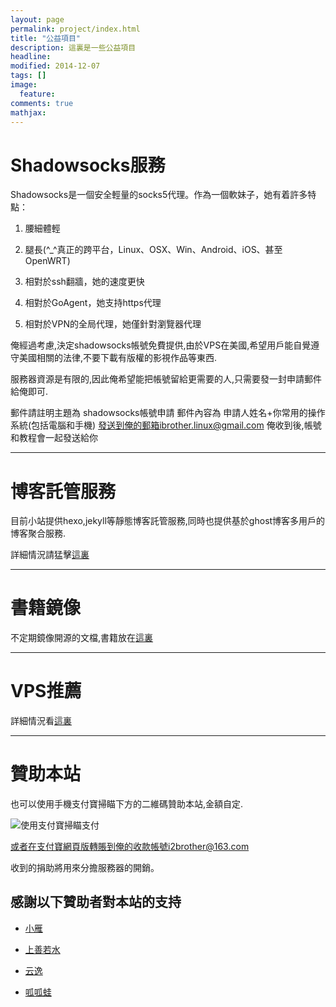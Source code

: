 ```yaml
---
layout: page
permalink: project/index.html
title: "公益項目"
description: 這裏是一些公益項目
headline: 
modified: 2014-12-07
tags: []
image: 
  feature: 
comments: true
mathjax: 
---
```

# Shadowsocks服務

Shadowsocks是一個安全輕量的socks5代理。作為一個軟妹子，她有着許多特點：

1. 腰細體輕

2. 腿長(^\_^真正的跨平台，Linux、OSX、Win、Android、iOS、甚至OpenWRT)

3. 相對於ssh翻牆，她的速度更快

4. 相對於GoAgent，她支持https代理

5. 相對於VPN的全局代理，她僅針對瀏覽器代理

俺經過考慮,決定shadowsocks帳號免費提供,由於VPS在美國,希望用戶能自覺遵守美國相關的法律,不要下載有版權的影視作品等東西.

服務器資源是有限的,因此俺希望能把帳號留給更需要的人,只需要發一封申請郵件給俺即可.

郵件請註明主題為 shadowsocks帳號申請 郵件內容為 申請人姓名+你常用的操作系統(包括電腦和手機) 發送到俺的郵箱ibrother.linux@gmail.com
俺收到後,帳號和教程會一起發送給你

---
# 博客託管服務

目前小站提供hexo,jekyll等靜態博客託管服務,同時也提供基於ghost博客多用戶的博客聚合服務.

詳細情況請猛擊[這裏][2]

---
# 書籍鏡像

不定期鏡像開源的文檔,書籍放在[這裏][4]

---
# VPS推薦

詳細情況看[這裏][3]

---
# 贊助本站

也可以使用手機支付寶掃瞄下方的二維碼贊助本站,金額自定.

![][1]

或者在支付寶網頁版轉賬到俺的收款帳號i2brother@163.com

收到的捐助將用來分擔服務器的開銷。

##  感謝以下贊助者對本站的支持

* [小雁](http://xiaoyanit.com/ "小雁")

* [上善若水](https://twitter.com/lucrative789 "上善若水")

* [云逸](http://pyy.club "云逸")

* [呱呱蛙](http://mycodebattle.com "呱呱蛙")

[1]: http://ibrother.qiniudn.com/alipay.png "使用支付寶掃瞄支付"

[2]: http://blog.ibrother.me/2014/09/29/blog-hosting-service/ "博客託管服務"

[3]: http://blog.ibrother.me/2014/10/14/VPS-Choose/ "VPS的選擇"

[4]: http://mirrors.ibrother.me/ "書籍鏡像"
